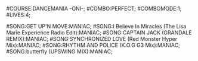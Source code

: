 #COURSE:DANCEMANIA -ONI-;
#COMBO:PERFECT;
#COMBOMODE:1;
#LIVES:4;

#SONG:GET UP'N MOVE:MANIAC;
#SONG:I Believe In Miracles (The Lisa Marie Experience Radio Edit):MANIAC;
#SONG:CAPTAIN JACK (GRANDALE REMIX):MANIAC;
#SONG:SYNCHRONIZED LOVE (Red Monster Hyper Mix):MANIAC;
#SONG:RHYTHM AND POLICE (K.O.G G3 Mix):MANIAC;
#SONG:butterfly (UPSWING MIX):MANIAC;
